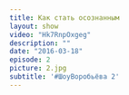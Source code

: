 ```yaml
---
title: Как стать осознанным
layout: show
video: "Hk7RnpOxgeg"
description: ""
date: "2016-03-18"
episode: 2
picture: 2.jpg
subtitle: '#ШоуВоробьёва 2'
---
```

